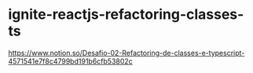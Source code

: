 # ignite-reactjs-refactoring-classes-ts

https://www.notion.so/Desafio-02-Refactoring-de-classes-e-typescript-4571541e7f8c4799bd191b6cfb53802c
